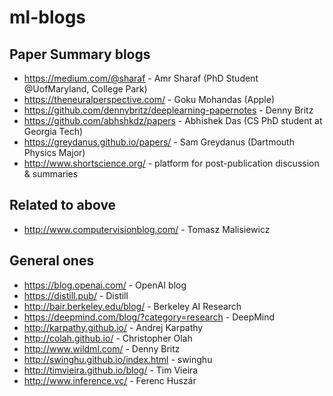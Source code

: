 # ml-blogs

## Paper Summary blogs

- https://medium.com/@sharaf - Amr Sharaf (PhD Student @UofMaryland, College Park)
- https://theneuralperspective.com/ - Goku Mohandas (Apple)
- https://github.com/dennybritz/deeplearning-papernotes - Denny Britz 
- https://github.com/abhshkdz/papers - Abhishek Das (CS PhD student at Georgia Tech)
- https://greydanus.github.io/papers/ - Sam Greydanus (Dartmouth Physics Major)
- http://www.shortscience.org/ - platform for post-publication discussion & summaries

## Related to above

- http://www.computervisionblog.com/ - Tomasz Malisiewicz

## General ones

- https://blog.openai.com/ - OpenAI blog
- https://distill.pub/ - Distill
- http://bair.berkeley.edu/blog/ - Berkeley AI Research
- https://deepmind.com/blog/?category=research - DeepMind 
- http://karpathy.github.io/ - Andrej Karpathy
- http://colah.github.io/ - Christopher Olah
- http://www.wildml.com/ - Denny Britz
- http://swinghu.github.io/index.html - swinghu
- http://timvieira.github.io/blog/ - Tim Vieira
- http://www.inference.vc/ - Ferenc Huszár
